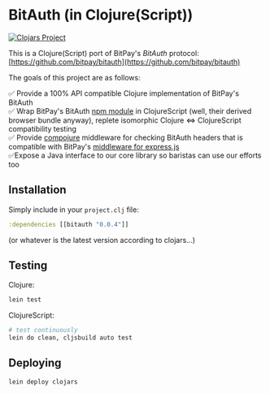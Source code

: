 # BitAuth (in Clojure(Script))

[![Clojars Project](http://clojars.org/bitauth/latest-version.svg)](http://clojars.org/bitauth)

This is a Clojure(Script) port of BitPay's *BitAuth* protocol: [https://github.com/bitpay/bitauth](https://github.com/bitpay/bitauth)

The goals of this project are as follows:

✅ Provide a 100% API compatible Clojure implementation of BitPay's BitAuth <br/>
✅ Wrap BitPay's BitAuth [npm module](https://www.npmjs.com/package/bitauth) in ClojureScript (well, their derived browser bundle anyway), replete isomorphic Clojure ⇔ ClojureScript compatibility testing <br/>
✅ Provide [compojure](https://github.com/weavejester/compojure) middleware for checking BitAuth headers that is compatible with BitPay's [middleware for express.js](https://github.com/bitpay/bitauth/blob/master/lib/middleware/bitauth.js)<br/>
✅Expose a Java interface to our core library so baristas can use our efforts too

## Installation

Simply include in your `project.clj` file:

```clojure
:dependencies [[bitauth "0.0.4"]]
```

(or whatever is the latest version according to clojars...)

## Testing

Clojure:

```bash
lein test
```

ClojureScript:

```bash
# test continuously
lein do clean, cljsbuild auto test
```

## Deploying

```bash
lein deploy clojars
```
